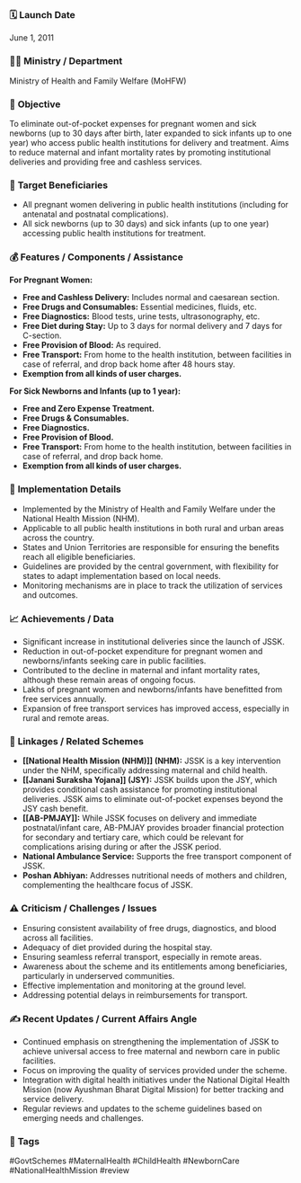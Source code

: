 
### 🗓️ **Launch Date**
June 1, 2011

### 🧑‍🏫 **Ministry / Department**
Ministry of Health and Family Welfare (MoHFW)

### 🎯 **Objective**
To eliminate out-of-pocket expenses for pregnant women and sick newborns (up to 30 days after birth, later expanded to sick infants up to one year) who access public health institutions for delivery and treatment. Aims to reduce maternal and infant mortality rates by promoting institutional deliveries and providing free and cashless services.

### 👥 **Target Beneficiaries**
- All pregnant women delivering in public health institutions (including for antenatal and postnatal complications).
- All sick newborns (up to 30 days) and sick infants (up to one year) accessing public health institutions for treatment.

### 💰 **Features / Components / Assistance**
**For Pregnant Women:**
- **Free and Cashless Delivery:** Includes normal and caesarean section.
- **Free Drugs and Consumables:** Essential medicines, fluids, etc.
- **Free Diagnostics:** Blood tests, urine tests, ultrasonography, etc.
- **Free Diet during Stay:** Up to 3 days for normal delivery and 7 days for C-section.
- **Free Provision of Blood:** As required.
- **Free Transport:** From home to the health institution, between facilities in case of referral, and drop back home after 48 hours stay.
- **Exemption from all kinds of user charges.**

**For Sick Newborns and Infants (up to 1 year):**
- **Free and Zero Expense Treatment.**
- **Free Drugs & Consumables.**
- **Free Diagnostics.**
- **Free Provision of Blood.**
- **Free Transport:** From home to the health institution, between facilities in case of referral, and drop back home.
- **Exemption from all kinds of user charges.**

### 📍 **Implementation Details**
- Implemented by the Ministry of Health and Family Welfare under the National Health Mission (NHM).
- Applicable to all public health institutions in both rural and urban areas across the country.
- States and Union Territories are responsible for ensuring the benefits reach all eligible beneficiaries.
- Guidelines are provided by the central government, with flexibility for states to adapt implementation based on local needs.
- Monitoring mechanisms are in place to track the utilization of services and outcomes.

### 📈 **Achievements / Data**
- Significant increase in institutional deliveries since the launch of JSSK.
- Reduction in out-of-pocket expenditure for pregnant women and newborns/infants seeking care in public facilities.
- Contributed to the decline in maternal and infant mortality rates, although these remain areas of ongoing focus.
- Lakhs of pregnant women and newborns/infants have benefitted from free services annually.
- Expansion of free transport services has improved access, especially in rural and remote areas.

### 🧩 **Linkages / Related Schemes**
- **[[National Health Mission (NHM)]] (NHM):** JSSK is a key intervention under the NHM, specifically addressing maternal and child health.
- **[[Janani Suraksha Yojana]] (JSY):** JSSK builds upon the JSY, which provides conditional cash assistance for promoting institutional deliveries. JSSK aims to eliminate out-of-pocket expenses beyond the JSY cash benefit.
- **[[AB-PMJAY]]:** While JSSK focuses on delivery and immediate postnatal/infant care, AB-PMJAY provides broader financial protection for secondary and tertiary care, which could be relevant for complications arising during or after the JSSK period.
- **National Ambulance Service:** Supports the free transport component of JSSK.
- **Poshan Abhiyan:** Addresses nutritional needs of mothers and children, complementing the healthcare focus of JSSK.

### ⚠️ **Criticism / Challenges / Issues**
- Ensuring consistent availability of free drugs, diagnostics, and blood across all facilities.
- Adequacy of diet provided during the hospital stay.
- Ensuring seamless referral transport, especially in remote areas.
- Awareness about the scheme and its entitlements among beneficiaries, particularly in underserved communities.
- Effective implementation and monitoring at the ground level.
- Addressing potential delays in reimbursements for transport.

### ✍️ **Recent Updates / Current Affairs Angle**
- Continued emphasis on strengthening the implementation of JSSK to achieve universal access to free maternal and newborn care in public facilities.
- Focus on improving the quality of services provided under the scheme.
- Integration with digital health initiatives under the National Digital Health Mission (now Ayushman Bharat Digital Mission) for better tracking and service delivery.
- Regular reviews and updates to the scheme guidelines based on emerging needs and challenges.

### 🔗 **Tags**
#GovtSchemes #MaternalHealth #ChildHealth #NewbornCare #NationalHealthMission
#review
